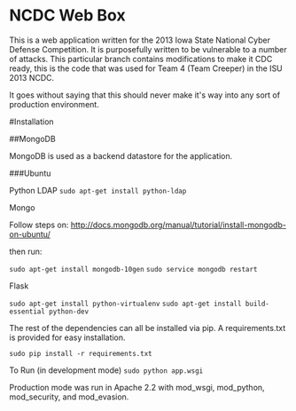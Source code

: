 NCDC Web Box
============

This is a web application written for the 2013 Iowa State National Cyber Defense Competition.  It is purposefully written to be vulnerable to a number of attacks.  This particular branch contains modifications to make it CDC ready, this is the code that was used for Team 4 (Team Creeper) in the ISU 2013 NCDC.

It goes without saying that this should never make it's way into any sort of production environment.

#Installation

##MongoDB

MongoDB is used as a backend datastore for the application.

###Ubuntu

Python LDAP
`sudo apt-get install python-ldap`

Mongo

Follow steps on: http://docs.mongodb.org/manual/tutorial/install-mongodb-on-ubuntu/

then run:

`sudo apt-get install mongodb-10gen`
`sudo service mongodb restart`

Flask

`sudo apt-get install python-virtualenv`
`sudo apt-get install build-essential python-dev`

The rest of the dependencies can all be installed via pip.  A requirements.txt is provided for easy installation.

`sudo pip install -r requirements.txt`

To Run (in development mode)
`sudo python app.wsgi`

Production mode was run in Apache 2.2 with mod_wsgi, mod_python, mod_security, and mod_evasion.
